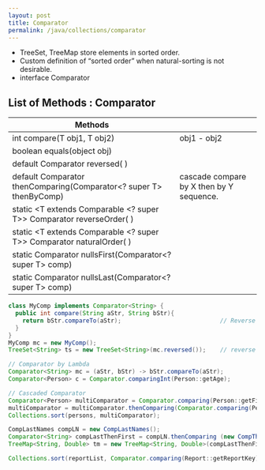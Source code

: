 ```yaml
---
layout: post
title: Comparator
permalink: /java/collections/comparator
---
```



* TreeSet, TreeMap store elements in sorted order.
* Custom definition of “sorted order” when natural-sorting is not desirable.
* interface Comparator<T>

## List of Methods : Comparator

|Methods||
|---|---|
|int compare(T obj1, T obj2) | obj1 - obj2|
|boolean equals(object obj)||
|default Comparator<T> reversed( )||
|default Comparator<T> thenComparing(Comparator<? super T> thenByComp) | cascade compare by X then by Y sequence.|
|static <T extends Comparable <? super T>> Comparator<T> reverseOrder( )||
|static <T extends Comparable <? super T>> Comparator<T> naturalOrder( )||
|static <T> Comparator <T> nullsFirst(Comparator<? super T> comp)||
|static <T> Comparator<T> nullsLast(Comparator<? super T> comp)||

```java
class MyComp implements Comparator<String> {
  public int compare(String aStr, String bStr){
    return bStr.compareTo(aStr);                            // Reverse the comparison.
  }
}
MyComp mc = new MyComp();
TreeSet<String> ts = new TreeSet<String>(mc.reversed());    // reverse order of MyComp

// Comparator by Lambda
Comparator<String> mc = (aStr, bStr) -> bStr.compareTo(aStr);
Comparator<Person> c = Comparator.comparingInt(Person::getAge);

// Cascaded Comparator
Comparator<Person> multiComparator = Comparator.comparing(Person::getFirstName);
multiComparator = multiComparator.thenComparing(Comparator.comparing(Person::getLastName));
Collections.sort(persons, multiComparator);

CompLastNames compLN = new CompLastNames();
Comparator<String> compLastThenFirst = compLN.thenComparing (new CompThenByFirstName());
TreeMap<String, Double> tm = new TreeMap<String, Double>(compLastThenFirst);

Collections.sort(reportList, Comparator.comparing(Report::getReportKey).thenComparing(Report::getStudentNumber).thenComparing(Report::getSchool));
```
